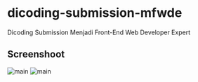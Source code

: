 # dicoding-submission-mfwde

Dicoding Submission Menjadi Front-End Web Developer Expert

## Screenshoot

![main](Screenshoot/submission-info-1.png)
![main](Screenshoot/submission-info-2.png)
